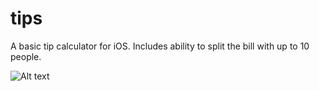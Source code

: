 tips
====

A basic tip calculator for iOS. Includes ability to split the bill with up to 10 people.


![Alt text](http://mattmitchellcreative.com/other/ios/tip/tip.png)
